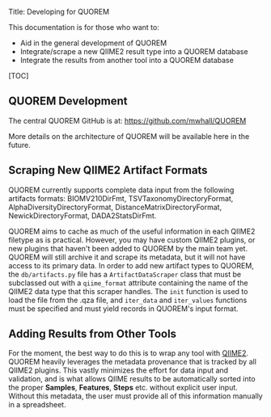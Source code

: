 Title: Developing for QUOREM

This documentation is for those who want to:

 - Aid in the general development of QUOREM
 - Integrate/scrape a new QIIME2 result type into a QUOREM database
 - Integrate the results from another tool into a QUOREM database

[TOC]

## QUOREM Development

The central QUOREM GitHub is at: https://github.com/mwhall/QUOREM

More details on the architecture of QUOREM will be available here in the future.

## Scraping New QIIME2 Artifact Formats

QUOREM currently supports complete data input from the following artifacts formats: BIOMV210DirFmt, TSVTaxonomyDirectoryFormat, AlphaDiversityDirectoryFormat, DistanceMatrixDirectoryFormat, NewickDirectoryFormat, DADA2StatsDirFmt.

QUOREM aims to cache as much of the useful information in each QIIME2 filetype as is practical. However, you may have custom QIIME2 plugins, or new plugins that haven't been added to QUOREM by the main team yet. QUOREM will still archive it and scrape its metadata, but it will not have access to its primary data. In order to add new artifact types to QUOREM, the `db/artifacts.py` file has a `ArtifactDataScraper` class that must be subclassed out with a `qiime_format` attribute containing the name of the QIIME2 data type that this scraper handles. The `init` function is used to load the file from the .qza file, and `iter_data` and `iter_values` functions must be specified and must yield records in QUOREM's input format.

## Adding Results from Other Tools

For the moment, the best way to do this is to wrap any tool with [QIIME2](https://qiime2.org). QUOREM heavily leverages the metadata provenance that is tracked by all QIIME2 plugins. This vastly minimizes the effort for data input and validation, and is what allows QIIME results to be automatically sorted into the proper **Samples**, **Features**, **Steps** etc. without explicit user input. Without this metadata, the user must provide all of this information manually in a spreadsheet.

